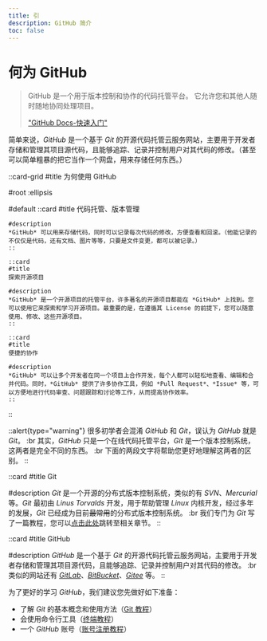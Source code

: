 ```yaml
---
title: 引
description: GitHub 简介
toc: false
---
```


# 何为 GitHub

> GitHub 是一个用于版本控制和协作的代码托管平台。 它允许您和其他人随时随地协同处理项目。
>
> ["GitHub Docs-快速入门"](https://docs.github.com/zh/get-started/quickstart/hello-world#introduction)

简单来说，*GitHub* 是一个基于 *Git* 的开源代码托管云服务网站，主要用于开发者存储和管理其项目源代码，且能够追踪、记录并控制用户对其代码的修改。（甚至可以简单粗暴的把它当作一个网盘，用来存储任何东西。）



::card-grid
#title
为何使用 GitHub

#root
:ellipsis

#default
    ::card
    #title
    代码托管、版本管理

    #description
    *GitHub* 可以用来存储代码，同时可以记录每次代码的修改，方便查看和回滚。（他能记录的不仅仅是代码，还有文档、图片等等，只要是文件变更，都可以被记录。）
    ::

    ::card
    #title
    探索开源项目

    #description
    *GitHub* 是一个开源项目的托管平台，许多著名的开源项目都能在 *GitHub* 上找到。您可以使用它来探索和学习开源项目。最重要的是，在遵循其 License 的前提下，您可以随意使用、修改、这些开源项目。
    ::

    ::card
    #title
    便捷的协作

    #description
    *GitHub* 可以让多个开发者在同一个项目上合作开发，每个人都可以轻松地查看、编辑和合并代码。同时，*GitHub* 提供了许多协作工具，例如 *Pull Request*、*Issue* 等，可以方便地进行代码审查、问题跟踪和讨论等工作，从而提高协作效率。
    ::
::


::alert{type="warning"}
很多初学者会混淆 *GitHub* 和 *Git*，误认为 *GitHub* 就是 *Git*。 :br 
其实，*GitHub* 只是一个在线代码托管平台，*Git* 是一个版本控制系统，这两者是完全不同的东西。 :br
下面的两段文字将帮助您更好地理解这两者的区别。
::

::card
#title
Git

#description
*Git* 是一个开源的分布式版本控制系统，类似的有 *SVN*、*Mercurial* 等。*Git* 最初由 *Linus Torvalds* 开发，用于帮助管理 *Linux* 内核开发，经过多年的发展，*Git* 已经成为目前<s>最常用</s>的分布式版本控制系统。 :br
我们专门为 *Git* 写了一篇教程，您可以[点击此处](../git/0.introduction.md)跳转至相关章节。
::

::card
#title
GitHub

#description
*GitHub* 是一个基于 *Git* 的开源代码托管云服务网站，主要用于开发者存储和管理其项目源代码，且能够追踪、记录并控制用户对其代码的修改。 :br
类似的网站还有 [*GitLab*](https://about.gitlab.com/)、[*BitBucket*](https://bitbucket.org/)、[*Gitee*](https://gitee.com/) 等。
::

为了更好的学习 *GitHub*，我们建议您先做好如下准备：

- 了解 *Git* 的基本概念和使用方法（[Git 教程](../git/0.introduction.md)）
- 会使用命令行工具（[终端教程](../command-line/0.introduction.md)）
- 一个 *GitHub* 账号（[账号注册教程](../github/github-sign-up.md)）

